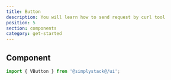 ```yaml
---
title: Button
description: You will learn how to send request by curl tool
position: 5
section: components
category: get-started
---
```


## Component

```js
import { VButton } from '@simplystack@/ui';
```

<preview>
  <template #component>
    <v-button type="primary">Primary</v-button>
  </template>
  <template #code>
   ```
    import { VButton } from '@simplystack@/ui';
   ```
  </template>
</preview>
